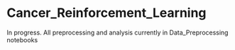 # Cancer_Reinforcement_Learning

In progress. All preprocessing and analysis currently in Data_Preprocessing notebooks

